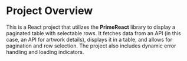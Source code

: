 # Project Overview

This is a React project that utilizes the **PrimeReact** library to display a paginated table with selectable rows. It fetches data from an API (in this case, an API for artwork details), displays it in a table, and allows for pagination and row selection. The project also includes dynamic error handling and loading indicators.
